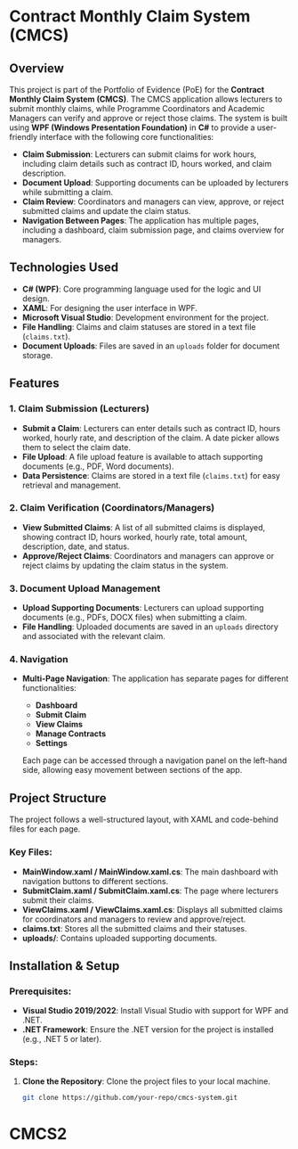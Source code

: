 # Contract Monthly Claim System (CMCS)

## Overview

This project is part of the Portfolio of Evidence (PoE) for the **Contract Monthly Claim System (CMCS)**. The CMCS application allows lecturers to submit monthly claims, while Programme Coordinators and Academic Managers can verify and approve or reject those claims. The system is built using **WPF (Windows Presentation Foundation)** in **C#** to provide a user-friendly interface with the following core functionalities:

- **Claim Submission**: Lecturers can submit claims for work hours, including claim details such as contract ID, hours worked, and claim description.
- **Document Upload**: Supporting documents can be uploaded by lecturers while submitting a claim.
- **Claim Review**: Coordinators and managers can view, approve, or reject submitted claims and update the claim status.
- **Navigation Between Pages**: The application has multiple pages, including a dashboard, claim submission page, and claims overview for managers.

## Technologies Used

- **C# (WPF)**: Core programming language used for the logic and UI design.
- **XAML**: For designing the user interface in WPF.
- **Microsoft Visual Studio**: Development environment for the project.
- **File Handling**: Claims and claim statuses are stored in a text file (`claims.txt`).
- **Document Uploads**: Files are saved in an `uploads` folder for document storage.

## Features

### 1. **Claim Submission (Lecturers)**
- **Submit a Claim**: Lecturers can enter details such as contract ID, hours worked, hourly rate, and description of the claim. A date picker allows them to select the claim date.
- **File Upload**: A file upload feature is available to attach supporting documents (e.g., PDF, Word documents).
- **Data Persistence**: Claims are stored in a text file (`claims.txt`) for easy retrieval and management.
  
### 2. **Claim Verification (Coordinators/Managers)**
- **View Submitted Claims**: A list of all submitted claims is displayed, showing contract ID, hours worked, hourly rate, total amount, description, date, and status.
- **Approve/Reject Claims**: Coordinators and managers can approve or reject claims by updating the claim status in the system.
  
### 3. **Document Upload Management**
- **Upload Supporting Documents**: Lecturers can upload supporting documents (e.g., PDFs, DOCX files) when submitting a claim.
- **File Handling**: Uploaded documents are saved in an `uploads` directory and associated with the relevant claim.

### 4. **Navigation**
- **Multi-Page Navigation**: The application has separate pages for different functionalities:
  - **Dashboard**
  - **Submit Claim**
  - **View Claims**
  - **Manage Contracts**
  - **Settings**

  Each page can be accessed through a navigation panel on the left-hand side, allowing easy movement between sections of the app.

## Project Structure

The project follows a well-structured layout, with XAML and code-behind files for each page.


### Key Files:

- **MainWindow.xaml / MainWindow.xaml.cs**: The main dashboard with navigation buttons to different sections.
- **SubmitClaim.xaml / SubmitClaim.xaml.cs**: The page where lecturers submit their claims.
- **ViewClaims.xaml / ViewClaims.xaml.cs**: Displays all submitted claims for coordinators and managers to review and approve/reject.
- **claims.txt**: Stores all the submitted claims and their statuses.
- **uploads/**: Contains uploaded supporting documents.

## Installation & Setup

### Prerequisites:
- **Visual Studio 2019/2022**: Install Visual Studio with support for WPF and .NET.
- **.NET Framework**: Ensure the .NET version for the project is installed (e.g., .NET 5 or later).

### Steps:
1. **Clone the Repository**: Clone the project files to your local machine.
   ```bash
   git clone https://github.com/your-repo/cmcs-system.git


# CMCS2
